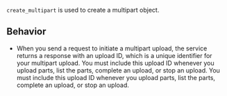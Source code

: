 `create_multipart` is used to create a multipart object.

## Behavior

- When you send a request to initiate a multipart upload, the service returns a response with an upload ID, which is a unique identifier for your multipart upload. You must include this upload ID whenever you upload parts, list the parts, complete an upload, or stop an upload. You must include this upload ID whenever you upload parts, list the parts, complete an upload, or stop an upload. 
